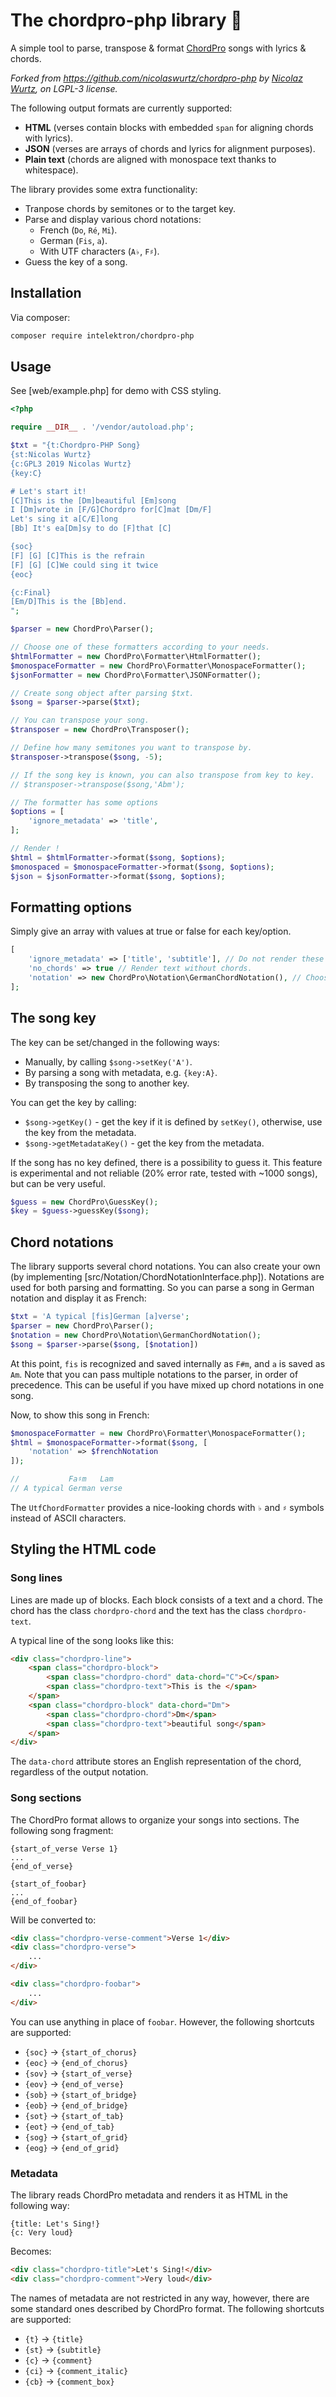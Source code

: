 # The chordpro-php library 🎸

A simple tool to parse, transpose & format [ChordPro](https://www.chordpro.org) songs with lyrics & chords.

_Forked from <https://github.com/nicolaswurtz/chordpro-php> by [Nicolaz Wurtz](https://github.com/nicolaswurtz), on LGPL-3 license._

The following output formats are currently supported:

- **HTML** (verses contain blocks with embedded `span` for aligning chords with lyrics).
- **JSON** (verses are arrays of chords and lyrics for alignment purposes).
- **Plain text** (chords are aligned with monospace text thanks to whitespace).

The library provides some extra functionality:

- Tranpose chords by semitones or to the target key.
- Parse and display various chord notations:
  - French (`Do`, `Ré`, `Mi`).
  - German (`Fis`, `a`).
  - With UTF characters (`A♭`, `F♯`).
- Guess the key of a song.

## Installation

Via composer:

``` bash
composer require intelektron/chordpro-php
```

## Usage

See [web/example.php] for demo with CSS styling.

``` php
<?php

require __DIR__ . '/vendor/autoload.php';

$txt = "{t:Chordpro-PHP Song}
{st:Nicolas Wurtz}
{c:GPL3 2019 Nicolas Wurtz}
{key:C}

# Let's start it!
[C]This is the [Dm]beautiful [Em]song
I [Dm]wrote in [F/G]Chordpro for[C]mat [Dm/F]
Let's sing it a[C/E]long
[Bb] It's ea[Dm]sy to do [F]that [C]

{soc}
[F] [G] [C]This is the refrain
[F] [G] [C]We could sing it twice
{eoc}

{c:Final}
[Em/D]This is the [Bb]end.
";

$parser = new ChordPro\Parser();

// Choose one of these formatters according to your needs.
$htmlFormatter = new ChordPro\Formatter\HtmlFormatter();
$monospaceFormatter = new ChordPro\Formatter\MonospaceFormatter();
$jsonFormatter = new ChordPro\Formatter\JSONFormatter();

// Create song object after parsing $txt.
$song = $parser->parse($txt);

// You can transpose your song.
$transposer = new ChordPro\Transposer();

// Define how many semitones you want to transpose by.
$transposer->transpose($song, -5);

// If the song key is known, you can also transpose from key to key.
// $transposer->transpose($song,'Abm');

// The formatter has some options
$options = [
    'ignore_metadata' => 'title',
];

// Render !
$html = $htmlFormatter->format($song, $options);
$monospaced = $monospaceFormatter->format($song, $options);
$json = $jsonFormatter->format($song, $options);
```

## Formatting options

Simply give an array with values at true or false for each key/option.

``` php
[
    'ignore_metadata' => ['title', 'subtitle'], // Do not render these types of metadata.
    'no_chords' => true // Render text without chords.
    'notation' => new ChordPro\Notation\GermanChordNotation(), // Choose output chord notation.
];
```

## The song key

The key can be set/changed in the following ways:

- Manually, by calling `$song->setKey('A')`.
- By parsing a song with metadata, e.g. `{key:A}`.
- By transposing the song to another key.

You can get the key by calling:

- `$song->getKey()` - get the key if it is defined by `setKey()`, otherwise, use the key from the metadata.
- `$song->getMetadataKey()` - get the key from the metadata.

If the song has no key defined, there is a possibility to guess it. This feature is experimental and not reliable (20% error rate, tested with ~1000 songs), but can be very useful.

``` php
$guess = new ChordPro\GuessKey();
$key = $guess->guessKey($song);
```

## Chord notations

The library supports several chord notations. You can also create your own (by implementing [src/Notation/ChordNotationInterface.php]). Notations are used for both parsing and formatting. So you can parse a song in German notation and display it as French:

```php
$txt = 'A typical [fis]German [a]verse';
$parser = new ChordPro\Parser();
$notation = new ChordPro\Notation\GermanChordNotation();
$song = $parser->parse($song, [$notation])
```

At this point, `fis` is recognized and saved internally as `F#m`, and `a` is saved as `Am`. Note that you can pass multiple notations to the parser, in order of precedence. This can be useful if you have mixed up chord notations in one song.

Now, to show this song in French:

```php
$monospaceFormatter = new ChordPro\Formatter\MonospaceFormatter();
$html = $monospaceFormatter->format($song, [
    'notation' => $frenchNotation
]);

//           Fa♯m   Lam
// A typical German verse
```

The `UtfChordFormatter` provides a nice-looking chords with `♭` and `♯` symbols instead of ASCII characters.

## Styling the HTML code

### Song lines

Lines are made up of blocks. Each block consists of a text and a chord. The chord has the class `chordpro-chord` and the text has the class `chordpro-text`.

A typical line of the song looks like this:

```html
<div class="chordpro-line">
    <span class="chordpro-block">
        <span class="chordpro-chord" data-chord="C">C</span>
        <span class="chordpro-text">This is the </span>
    </span>
    <span class="chordpro-block" data-chord="Dm">
        <span class="chordpro-chord">Dm</span>
        <span class="chordpro-text">beautiful song</span>
    </span>
</div>
```

The `data-chord` attribute stores an English representation of the chord, regardless of the output notation.

### Song sections

The ChordPro format allows to organize your songs into sections. The following song fragment:

```chordpro
{start_of_verse Verse 1}
...
{end_of_verse}

{start_of_foobar}
...
{end_of_foobar}
```

Will be converted to:

```html
<div class="chordpro-verse-comment">Verse 1</div>
<div class="chordpro-verse">
    ...
</div>

<div class="chordpro-foobar">
    ...
</div>
```

You can use anything in place of `foobar`. However, the following shortcuts are supported:

- `{soc}` → `{start_of_chorus}`
- `{eoc}` → `{end_of_chorus}`
- `{sov}` → `{start_of_verse}`
- `{eov}` → `{end_of_verse}`
- `{sob}` → `{start_of_bridge}`
- `{eob}` → `{end_of_bridge}`
- `{sot}` → `{start_of_tab}`
- `{eot}` → `{end_of_tab}`
- `{sog}` → `{start_of_grid}`
- `{eog}` → `{end_of_grid}`

### Metadata

The library reads ChordPro metadata and renders it as HTML in the following way:

```chordpro
{title: Let's Sing!}
{c: Very loud}
```

Becomes:

``` html
<div class="chordpro-title">Let's Sing!</div>
<div class="chordpro-comment">Very loud</div>
```

The names of metadata are not restricted in any way, however, there are some standard ones described by ChordPro format. The following shortcuts are supported:

- `{t}` → `{title}`
- `{st}` → `{subtitle}`
- `{c}` → `{comment}`
- `{ci}` → `{comment_italic}`
- `{cb}` → `{comment_box}`
